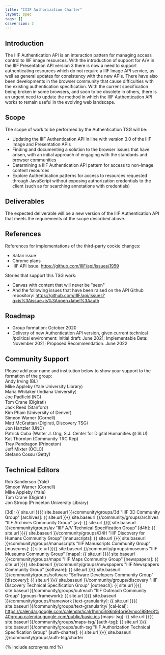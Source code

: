 ```yaml
---
title: "IIIF Authorization Charter"
layout: spec
tags: []
cssversion: 2
---
```

## Introduction
The IIIF Authentication API is an interaction pattern for managing access control to IIIF image resources. With the introduction of support for A/V in the IIIF Presentation API version 3 there is now a need to support authenticating resources which do not require a IIIF Image API service, as well as general updates for consistency with the new APIs. There have also been developments in the browser community that cause difficulties with the existing authentication specification. With the current specification being broken in some browsers, and soon to be obsolete in others, there is an urgent need to update the method in which the IIIF Authentication API works to remain useful in the evolving web landscape.

## Scope
The scope of work to be performed by the Authentication TSG will be:   
* Updating the IIIF Authentication API in line with version 3.0 of the IIIF Image and Presentation APIs
* Finding and documenting a solution to the browser issues that have arisen, with an initial approach of engaging with the standards and browser communities
* Determining a IIIF Authentication API pattern for access to non-Image content resources
* Explore Authentication patterns for access to resources requested through JavaScript without exposing authorization credentials to the client (such as for searching annotations with credentials)   

## Deliverables
The expected deliverable will be a new version of the IIIF Authentication API that meets the requirements of the scope described above.   

## References
References for implementations of the third-party cookie changes:
* Safari issue
* Chrome plans
* IIIF API issue: https://github.com/IIIF/api/issues/1959   

Stories that support this TSG work:
* Canvas with content that will never be "seen"
* And the following issues that have been raised on the API Github repository:
https://github.com/IIIF/api/issues?q=is%3Aissue+is%3Aopen+label%3Aauth   

## Roadmap
* Group formation: October 2020
* Delivery of new Authentication API version, given current technical /political environment: Initial draft: June 2021; Implementable Beta: November 2021; Proposed Recommendation: June 2022   

## Community Support
Please add your name and institution below to show your support to the formation of the group:   
Andy Irving (BL)   
Mike Appleby (Yale University Library)   
Maria Whitaker (Indiana University)   
Joe Padfield (NG)   
Tom Crane (Digirati)   
Jack Reed (Stanford)   
Kim Pham (University of Denver)   
Simeon Warner (Cornell)   
Matt McGrattan (Digirati, Discovery TSG)   
Jon Hartzler (UND)   
Patrick Cuba (Walter J. Ong, S.J. Center for Digital Humanities @ SLU)   
Kat Thornton (Community TRC Rep)   
Trey Pendragon (Princeton)   
Jeff Mixter (OCLC)   
Stefano Cossu (Getty)   

## Technical Editors
Rob Sanderson (Yale)   
Simeon Warner (Cornell)   
Mike Appleby (Yale)   
Tom Crane (Digirati)   
Jon Stroop (Princeton University Library)   

[3d]: {{ site.url }}{{ site.baseurl }}/community/groups/3d "IIIF 3D Community Group"
[archives]: {{ site.url }}{{ site.baseurl }}/community/groups/archives "IIIF Archives Community Group"
[av]: {{ site.url }}{{ site.baseurl }}/community/groups/av "IIIF A/V Technical Specification Group"
[d4h]: {{ site.url }}{{ site.baseurl }}/community/groups/D4H "IIIF Discovery for Humans Community Group"
[manuscripts]: {{ site.url }}{{ site.baseurl }}/community/groups/manuscripts "IIIF Manuscripts Community Group"
[museums]: {{ site.url }}{{ site.baseurl }}/community/groups/museums "IIIF Museums Community Group"
[maps]: {{ site.url }}{{ site.baseurl }}/community/groups/maps "IIIF Maps Community Group"
[newspapers]: {{ site.url }}{{ site.baseurl }}/community/groups/newspapers "IIIF Newspapers Community Group"
[software]: {{ site.url }}{{ site.baseurl }}/community/groups/software "Software Developers Community Group"
[discovery]: {{ site.url }}{{ site.baseurl }}/community/groups/discovery "IIIF Discovery Technical Specification Group"
[outreach]: {{ site.url }}{{ site.baseurl }}/community/groups/outreach "IIIF Outreach Community Group"
[groups-framework]: {{ site.url }}{{ site.baseurl }}/community/groups/framework
[text-granularity]: {{ site.url }}{{ site.baseurl }}/community/groups/text-granularity/
[cal-ical]: https://calendar.google.com/calendar/ical/1hnm5h86n94ore0vnoo188ter8%40group.calendar.google.com/public/basic.ics
[maps-tsg]: {{ site.url }}{{ site.baseurl }}/community/groups/maps-tsg/
[auth-tsg]: {{ site.url }}{{ site.baseurl }}/community/groups/auth-tsg "IIIF Authorization Technical Specification Group"
[auth-charter]:  {{ site.url }}{{ site.baseurl }}/community/groups/auth-tsg/charter

{% include acronyms.md %}
